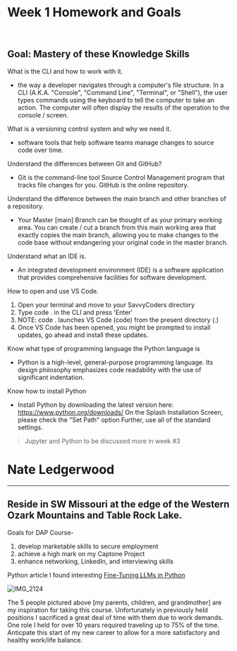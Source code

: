 # Week 1 Homework and Goals

<br >

## Goal: Mastery of these Knowledge Skills

What is the CLI and how to work with it.
- the way a developer navigates through a computer's file structure.  In a CLI (A.K.A. "Console", "Command Line", "Terminal", or "Shell"), the user types commands using the keyboard to tell the computer to take an action. The computer will often display the results of the operation to the console / screen.

What is a versioning control system and why we need it.
- software tools that help software teams manage changes to source code over time.

Understand the differences between Git and GitHub?
- Git is the command-line tool Source Control Management program that tracks file changes for you. GitHub is the online repository.

Understand the difference between the main branch and other branches of a repository.
- Your Master [main] Branch can be thought of as your primary working area.  You can create / cut a branch from this main working area that exactly copies the main branch, allowing you to make changes to the code base without endangering your original code in the master branch.

Understand what an IDE is.
- An integrated development environment (IDE) is a software application that provides comprehensive facilities for software development.

How to open and use VS Code.
1. Open your terminal and move to your SavvyCoders directory
2. Type code . in the CLI and press 'Enter'
3. NOTE: code . launches VS Code (code) from the present directory (.)
4. Once VS Code has been opened, you might be prompted to install updates, go ahead and install these updates.

Know what type of programming language the Python language is
- Python is a high-level, general-purpose programming language. Its design philosophy emphasizes code readability with the use of significant indentation.

Know how to install Python
- Install Python by downloading the latest version here: https://www.python.org/downloads/ On the Splash Installation Screen, please check the "Set Path" option Further, use all of the standard settings.

<!-- Blockquote -->
> Jupyter and Python to be discussed more in week #3

<!-- Headings -->
# Nate Ledgerwood
---
## Reside in SW Missouri at the edge of the Western Ozark Mountains and Table Rock Lake.
Goals for DAP Course-
  1) develop marketable skills to secure employment
  2) achieve a high mark on my Captone Project
  3) enhance networking, LinkedIn, and interviewing skills
<!-- Links -->
Python article I found interesting [Fine-Tuning LLMs in Python](https://www.codecademy.com/article/fine-tuning-large-language-models-llms-in-python)
<!-- Images -->
![IMG_2124](https://github.com/user-attachments/assets/eab085df-1cca-43a2-a5e9-38a5a48afc82)

The 5 people pictured above [my parents, children, and grandmother] are my inspiration for taking this course.  Unfortunately in previously held positions I sacrificed a great deal of time with them due to work demands.  One role I held for over 10 years required traveling up to 75% of the time.  Anticpate this start of my new career to allow for a more satisfactory and healthy work/life balance.



    
                         
                         
                        
